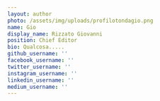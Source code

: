 ```yaml
---
layout: author
photo: /assets/img/uploads/profilotondagio.png
name: Gio
display_name: Rizzato Giovanni
position: Chief Editor
bio: Qualcosa.....
github_username: ''
facebook_username: ''
twitter_username: ''
instagram_username: ''
linkedin_username: ''
medium_username: ''
---
```



